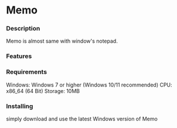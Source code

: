 # Memo

<h3>Description</h3>
<p>Memo is almost same with window's notepad.</p>

<h3>Features</h3>

<h3>Requirements</h3>
<p>
Windows: Windows 7 or higher (Windows 10/11 recommended)
CPU: x86_64 (64 Bit)
Storage: 10MB
</p>

<h3>Installing</h3>
<p>simply download and use the latest Windows version of Memo</p>
